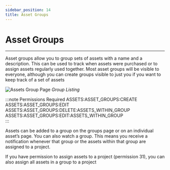 ```yaml
---
sidebar_position: 14
title: Asset Groups
---
```


# Asset Groups
---

Asset groups allow you to group sets of assets with a name and a description. This can be used to track when assets were purchased or to assign assets regularly used together. Most asset groups will be visible to everyone, although you can create groups visible to just you if you want to keep track of a set of assets

![Assets Group Page](/img/tutorial/assets/assets-groups.png "XLR asset group in Demo Hire Services")
*Group Listing*

:::note Permissions Required
ASSETS:ASSET_GROUPS:CREATE  
ASSETS:ASSET_GROUPS:EDIT  
ASSETS:ASSET_GROUPS:DELETE:ASSETS_WITHIN_GROUP  
ASSETS:ASSET_GROUPS:EDIT:ASSETS_WITHIN_GROUP  
:::

Assets can be added to a group on the groups page or on an individual asset’s page.
You can also watch a group. This means you receive a notification whenever that group or the assets within that group are assigned to a project.

If you have permission to assign assets to a project (permission 31), you can also assign all assets in a group to a project
